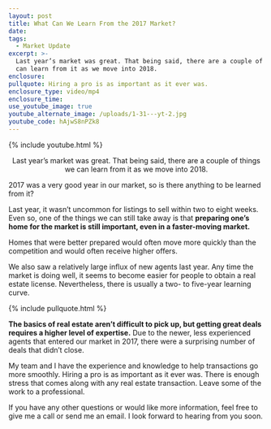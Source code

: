 ```yaml
---
layout: post
title: What Can We Learn From the 2017 Market?
date:
tags:
  - Market Update
excerpt: >-
  Last year’s market was great. That being said, there are a couple of things we
  can learn from it as we move into 2018.
enclosure:
pullquote: Hiring a pro is as important as it ever was.
enclosure_type: video/mp4
enclosure_time:
use_youtube_image: true
youtube_alternate_image: /uploads/1-31---yt-2.jpg
youtube_code: hAjwS8nPZk8
---
```



{% include youtube.html %}

<center>Last year’s market was great. That being said, there are a couple of things we can learn from it as we move into 2018.</center>

2017 was a very good year in our market, so is there anything to be learned from it?

Last year, it wasn’t uncommon for listings to sell within two to eight weeks. Even so, one of the things we can still take away is that **preparing one’s home for the market is still important, even in a faster-moving market.**

Homes that were better prepared would often move more quickly than the competition and would often receive higher offers.&nbsp;

We also saw a relatively large influx of new agents last year. Any time the market is doing well, it seems to become easier for people to obtain a real estate license. Nevertheless, there is usually a two- to five-year learning curve.

{% include pullquote.html %}

**The basics of real estate aren’t difficult to pick up, but getting great deals requires a higher level of expertise.** Due to the newer, less experienced agents that entered our market in 2017, there were a surprising number of deals that didn’t close.&nbsp;

My team and I have the experience and knowledge to help transactions go more smoothly. Hiring a pro is as important as it ever was. There is enough stress that comes along with any real estate transaction. Leave some of the work to a professional.&nbsp;

If you have any other questions or would like more information, feel free to give me a call or send me an email. I look forward to hearing from you soon.<br>&nbsp;